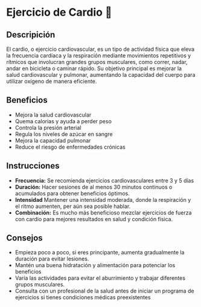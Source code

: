 # Ejercicio de Cardio :runner:

## Descripición 
El cardio, o ejercicio cardiovascular, es un tipo de actividad física que eleva la frecuencia cardíaca y la respiración mediante movimientos repetitivos y rítmicos que involucran grandes grupos musculares, como correr, nadar, andar en bicicleta o caminar rápido. Su objetivo principal es mejorar la salud cardiovascular y pulmonar, aumentando la capacidad del cuerpo para utilizar oxígeno de manera eficiente.

## Beneficios
* Mejora la salud cardiovascular
* Quema calorias y ayuda a perder peso
* Controla la presión arterial
* Regula los niveles de azúcar en sangre
* Mejora la capacidad pulmonar
* Reduce el riesgo de enfermedades crónicas

## Instrucciones
+ **Frecuencia:** Se recomienda ejercicios cardiovasculares entre 3 y 5 días
+ **Duración:** Hacer sesiones de al menos 30 minutos continuos o acumulados para obtener beneficios óptimos.
+ **Intensidad** Mantener una intensidad moderada, donde la respiración y el ritmo aumenten, per aún sea posible hablar.
+ **Combinación:** Es mucho más beneficioso mezclar ejercicios de fuerza con cardio para mejores resultados en salud y condición física.

## Consejos
* Empieza poco a poco, si eres principante, aumenta gradualmente la duración para evitar lesiones.
* Mantén una buena hidratación y alimentación para potenciar los beneficios
* Varía las actividades para evitar el aburrimiento y trabajar diferentes grupos musculares.
* Consulta con un profesional de la salud antes de iniciar un programa de ejercicios si tienes condiciones médicas preexistentes